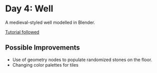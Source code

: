 # Day 4: Well

A medieval-styled well modelled in Blender.

[Tutorial followed](https://www.youtube.com/watch?v=OlnkGCdtGEw)

## Possible Improvements
- Use of geometry nodes to populate randomized stones on the floor.
- Changing color palettes for tiles 
